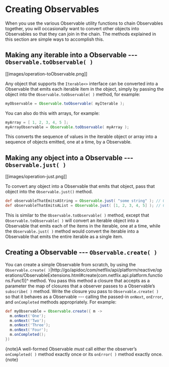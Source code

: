# Creating Observables

When you use the various Observable utility functions to chain Observables together, you will occasionally want to convert other objects into Observables so that they can join in the chain. The methods explained in this section are simple ways to accomplish this.

## Making any iterable into a Observable --- `Observable.toObservable( )`

[[images/operation-toObservable.png]]

Any object that supports the `Iterable<>` interface can be converted into a Observable that emits each iterable item in the object, simply by passing the object into the `Observable.toObservable( )` method, for example:

```groovy
myObservable = Observable.toObservable( myIterable );
```

You can also do this with arrays, for example:

```groovy
myArray = [ 1, 2, 3, 4, 5 ];
myArrayObservable = Observable.toObservable( myArray );
```

This converts the sequence of values in the iterable object or array into a sequence of objects emitted, one at a time, by a Observable.

## Making any object into a Observable --- `Observable.just( )`

[[images/operation-just.png]]

To convert any object into a Observable that emits that object, pass that object into the `Observable.just()` method.

```groovy
def observableThatEmitsAString = Observable.just( "some string" ); // Observable emits "some string" as a single item
def observableThatEmitsAList = Observable.just( [1, 2, 3, 4, 5] ); // Observable emits the list [1, 2, 3, 4, 5] as a single item
```

This is similar to the `Observable.toObservable( )` method, except that `Observable.toObservable( )` will convert an iterable object into a Observable that emits each of the items in the iterable, one at a time, while the `Observable.just( )` method would convert the iterable into a Observable that emits the entire iterable as a single item.

## Creating a Observable --- `Observable.create( )`

You can create a simple Observable from scratch, by using the `Observable.create( )`|http://go/apidoc/com/netflix/api/platform/reactive/operations/ObservableExtensions.html#create(com.netflix.api.platform.functions.Func1)]^ method. You pass this method a closure that accepts as a parameter the map of closures that a observer passes to a Observable’s `subscribe( )` method. Write the closure you pass to `Observable.create( )` so that it behaves as a Observable --- calling the passed-in `onNext`, `onError`, and `onCompleted` methods appropriately. For example:

```groovy
def myObservable = Observable.create({ m ->
  m.onNext('One');
  m.onNext('Two');
  m.onNext('Three');
  m.onNext('Four');
  m.onCompleted();
})
```
{note}A well-formed Observable _must_ call either the observer’s `onCompleted( )` method exactly once or its `onError( )` method exactly once.{note}
